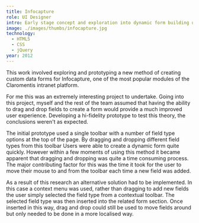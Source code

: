 ```yaml
---
title: Infocapture
role: UI Designer
intro: Early stage concept and exploration into dynamic form building using drag and drop.
image: ./images/thumbs/infocapture.jpg
technology:
  - HTML5
  - CSS
  - jQuery
year: 2012
---
```

This work involved exploring and prototyping a new method of creating custom data forms for Infocapture, one of the most popular modules of the Claromentis intranet platform.

For me this was an extremely interesting project to undertake. Going into this project, myself and the rest of the team assumed that having the ability to drag and drop fields to create a form would provide a much improved user experience. Developing a hi-fidelity prototype to test this theory, the conclusions weren't as expected.

The initial prototype used a single toolbar with a number of field type options at the top of the page. By dragging and dropping different field types from this toolbar Users were able to create a dynamic form quite quickly. However within a few moments of using this method it became apparent that dragging and dropping was quite a time consuming process. The major contributing factor for this was the time it took for the user to move their mouse to and from the toolbar each time a new field was added.

As a result of this research an alternative solution had to be implemented. In this case a context menu was used, rather than dragging to add new fields the user simply selected the field type from a contextual toolbar. The selected field type was then inserted into the related form section. Once inserted in this way, drag and drop could still be used to move fields around but only needed to be done in a more localised way.
